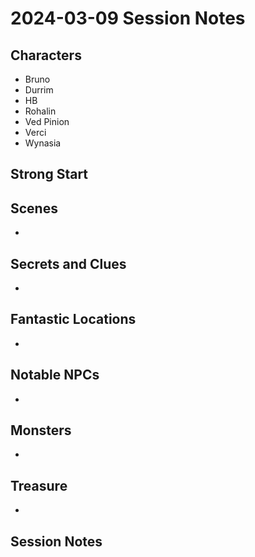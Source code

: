 # 2024-03-09 Session Notes

## Characters
- Bruno
- Durrim
- HB
- Rohalin 
- Ved Pinion
- Verci
- Wynasia

## Strong Start


## Scenes
- 

## Secrets and Clues
- 

## Fantastic Locations
- 

## Notable NPCs
- 

## Monsters
- 

## Treasure
- 

## Session Notes
